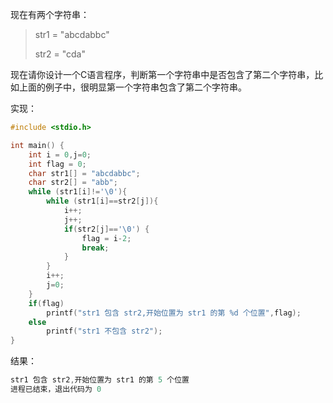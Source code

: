 现在有两个字符串：

> str1 = "abcdabbc"
>
> str2 = "cda"

现在请你设计一个C语言程序，判断第一个字符串中是否包含了第二个字符串，比如上面的例子中，很明显第一个字符串包含了第二个字符串。

实现：

```c
#include <stdio.h>

int main() {
    int i = 0,j=0;
    int flag = 0;
    char str1[] = "abcdabbc";
    char str2[] = "abb";
    while (str1[i]!='\0'){
        while (str1[i]==str2[j]){
            i++;
            j++;
            if(str2[j]=='\0') {
                flag = i-2;
                break;
            }
        }
        i++;
        j=0;
    }
    if(flag)
        printf("str1 包含 str2,开始位置为 str1 的第 %d 个位置",flag);
    else
        printf("str1 不包含 str2");
}
```

结果：

```c
str1 包含 str2,开始位置为 str1 的第 5 个位置
进程已结束，退出代码为 0
```


